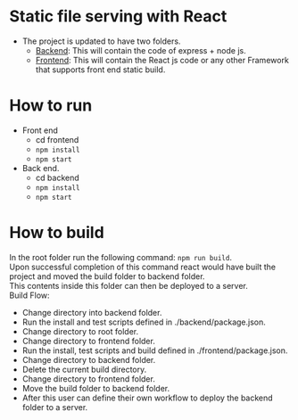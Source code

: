 # Static file serving with React

- The project is updated to have two folders.
  - [Backend](): This will contain the code of express + node js.
  - [Frontend](): This will contain the React js code or any other Framework that supports front end static build.

# How to run

- Front end
  - cd frontend
  - ```npm install```
  - ```npm start```
- Back end.
  - cd backend
  - ```npm install```
  - ```npm start```

# How to build

In the root folder run the following command: ```npm run build```.<br/>
Upon successful completion of this command react would have built the project and moved the build folder to backend folder.<br/>
This contents inside this folder can then be deployed to a server.<br/>
Build Flow:
  - Change directory into backend folder.
  - Run the install and test scripts defined in ./backend/package.json.
  - Change directory to root folder.
  - Change directory to frontend folder.
  - Run the install, test scripts and build defined in ./frontend/package.json.
  - Change directory to backend folder.
  - Delete the current build directory.
  - Change directory to frontend folder.
  - Move the build folder to backend folder.
  - After this user can define their own workflow to deploy the backend folder to a server.
